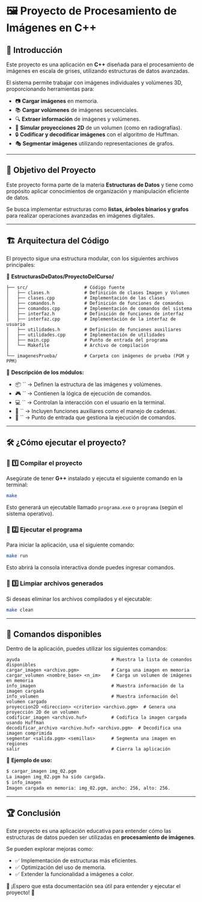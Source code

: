 # 🖼️ Proyecto de Procesamiento de Imágenes en C++

## 📌 Introducción

Este proyecto es una aplicación en **C++** diseñada para el procesamiento de imágenes en escala de grises, utilizando estructuras de datos avanzadas.

El sistema permite trabajar con imágenes individuales y volúmenes 3D, proporcionando herramientas para:

- 📷 **Cargar imágenes** en memoria.
- 📚 **Cargar volúmenes** de imágenes secuenciales.
- 🔍 **Extraer información** de imágenes y volúmenes.
- 🏥 **Simular proyecciones 2D** de un volumen (como en radiografías).
- 🔒 **Codificar y decodificar imágenes** con el algoritmo de Huffman.
- 🎭 **Segmentar imágenes** utilizando representaciones de grafos.

---

## 🎯 Objetivo del Proyecto

Este proyecto forma parte de la materia **Estructuras de Datos** y tiene como propósito aplicar conocimientos de organización y manipulación eficiente de datos.

Se busca implementar estructuras como **listas, árboles binarios y grafos** para realizar operaciones avanzadas en imágenes digitales.

---

## 🏗️ Arquitectura del Código

El proyecto sigue una estructura modular, con los siguientes archivos principales:

📂 **EstructurasDeDatos/ProyectoDelCurso/**

```
├── src/                     # Código fuente
│   ├── clases.h             # Definición de clases Imagen y Volumen
│   ├── clases.cpp           # Implementación de las clases
│   ├── comandos.h           # Definición de funciones de comandos
│   ├── comandos.cpp         # Implementación de comandos del sistema
│   ├── interfaz.h           # Definición de funciones de interfaz
│   ├── interfaz.cpp         # Implementación de la interfaz de usuario
│   ├── utilidades.h         # Definición de funciones auxiliares
│   ├── utilidades.cpp       # Implementación de utilidades
│   ├── main.cpp             # Punto de entrada del programa
│   └── Makefile             # Archivo de compilación
│
└── imagenesPrueba/          # Carpeta con imágenes de prueba (PGM y PPM)
```

📌 **Descripción de los módulos:**

- 📦 `` → Definen la estructura de las imágenes y volúmenes.
- 🎮 `` → Contienen la lógica de ejecución de comandos.
- 💻 `` → Controlan la interacción con el usuario en la terminal.
- 🔧 `` → Incluyen funciones auxiliares como el manejo de cadenas.
- 🚀 `` → Punto de entrada que gestiona la ejecución de comandos.

---

## 🛠️ ¿Cómo ejecutar el proyecto?

### 🔹 1️⃣ Compilar el proyecto

Asegúrate de tener **G++** instalado y ejecuta el siguiente comando en la terminal:

```bash
make
```

Esto generará un ejecutable llamado `programa.exe` o `programa` (según el sistema operativo).

### 🔹 2️⃣ Ejecutar el programa

Para iniciar la aplicación, usa el siguiente comando:

```bash
make run
```

Esto abrirá la consola interactiva donde puedes ingresar comandos.

### 🔹 3️⃣ Limpiar archivos generados

Si deseas eliminar los archivos compilados y el ejecutable:

```bash
make clean
```

---

## 🔗 Comandos disponibles

Dentro de la aplicación, puedes utilizar los siguientes comandos:

```
ayuda                                  # Muestra la lista de comandos disponibles
cargar_imagen <archivo.pgm>            # Carga una imagen en memoria
cargar_volumen <nombre_base> <n_im>    # Carga un volumen de imágenes en memoria
info_imagen                            # Muestra información de la imagen cargada
info_volumen                           # Muestra información del volumen cargado
proyeccion2D <direccion> <criterio> <archivo.pgm>  # Genera una proyección 2D de un volumen
codificar_imagen <archivo.huf>         # Codifica la imagen cargada usando Huffman
decodificar_archivo <archivo.huf> <archivo.pgm>  # Decodifica una imagen comprimida
segmentar <salida.pgm> <semillas>      # Segmenta una imagen en regiones
salir                                  # Cierra la aplicación
```

📌 **Ejemplo de uso:**

```bash
$ cargar_imagen img_02.pgm
La imagen img_02.pgm ha sido cargada.
$ info_imagen
Imagen cargada en memoria: img_02.pgm, ancho: 256, alto: 256.
```

---

## 🏆 Conclusión

Este proyecto es una aplicación educativa para entender cómo las estructuras de datos pueden ser utilizadas en **procesamiento de imágenes**.

Se pueden explorar mejoras como:

- ✅ Implementación de estructuras más eficientes.
- ✅ Optimización del uso de memoria.
- ✅ Extender la funcionalidad a imágenes a color.

🚀 ¡Espero que esta documentación sea útil para entender y ejecutar el proyecto! 🎯

